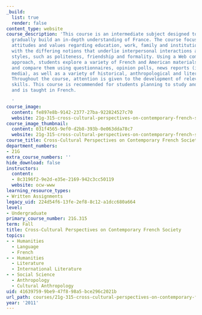 ```yaml
---
_build:
  list: true
  render: false
content_type: website
course_description: 'This course is an intermediate subject designed to help students
  gradually build an in-depth understanding of France. The course focuses on French
  attitudes and values regarding education, work, family and institutions, and deals
  with the differing notions that underlie interpersonal interactions and communication
  styles, such as politeness, friendship and formality. Using a Web comparative, cross-cultural
  approach, students explore a variety of French and American materials, then analyze
  and compare them using questionnaires, opinion polls, news reports (in different
  media), as well as a variety of historical, anthropological and literary texts.
  Throughout the course, attention is given to the development of relevant linguistics
  skills. This course is recommended for students planning to study and work in France
  and is taught in French.

  '
course_image:
  content: fe897e8b-9142-2377-27ba-922824527c70
  website: 21g-315-cross-cultural-perspectives-on-contemporary-french-society-fall-2011
course_image_thumbnail:
  content: 031f4565-9ef0-d2b8-393b-0e063dda78c7
  website: 21g-315-cross-cultural-perspectives-on-contemporary-french-society-fall-2011
course_title: Cross-Cultural Perspectives on Contemporary French Society
department_numbers:
- 21G
extra_course_numbers: ''
hide_download: false
instructors:
  content:
  - 8c3196f2-9e2d-e35e-2169-942c3cc50119
  website: ocw-www
learning_resource_types:
- Written Assignments
legacy_uid: 224d54f6-13fe-2ef8-8c12-a1dcc680a664
level:
- Undergraduate
primary_course_number: 21G.315
term: Fall
title: Cross-Cultural Perspectives on Contemporary French Society
topics:
- - Humanities
  - Language
  - French
- - Humanities
  - Literature
  - International Literature
- - Social Science
  - Anthropology
  - Cultural Anthropology
uid: 41639759-9be9-47f8-98a5-bce296c2021b
url_path: courses/21g-315-cross-cultural-perspectives-on-contemporary-french-society-fall-2011
year: '2011'
---
```

